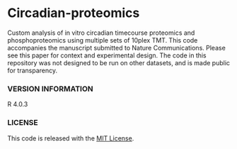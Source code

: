 # Circadian-proteomics

Custom analysis of in vitro circadian timecourse proteomics and phosphoproteomics using multiple sets of 10plex TMT. This code accompanies the manuscript submitted to Nature Communications. Please see this paper for context and experimental design. The code in this repository was not designed to be run on other datasets, and is made public for transparency.
    
### VERSION INFORMATION

R 4.0.3
### LICENSE

This code is released with the [MIT License](LICENSE).
